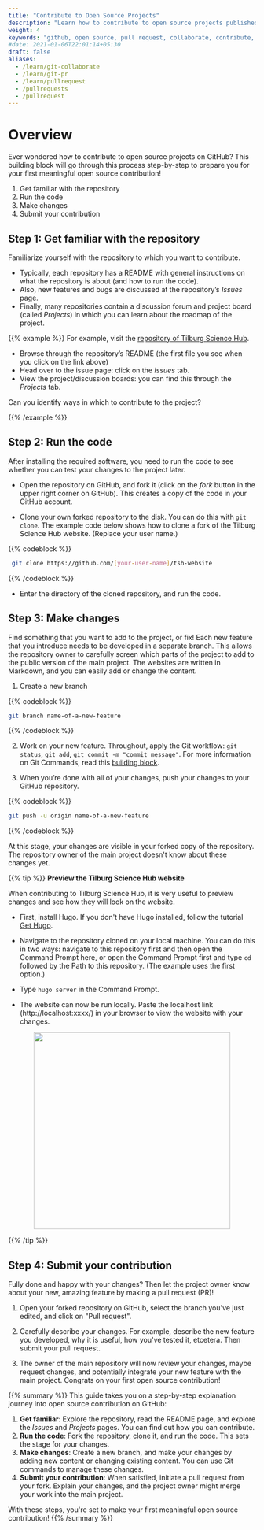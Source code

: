 ```yaml
---
title: "Contribute to Open Source Projects"
description: "Learn how to contribute to open source projects published on GitHub."
weight: 4
keywords: "github, open source, pull request, collaborate, contribute, git, repository, forking, cloning, science, project, contribution"
#date: 2021-01-06T22:01:14+05:30
draft: false
aliases:
  - /learn/git-collaborate
  - /learn/git-pr
  - /learn/pullrequest
  - /pullrequests
  - /pullrequest
---
```


# Overview

Ever wondered how to contribute to open source projects on GitHub? This building block will go through this process step-by-step to prepare you for your first meaningful open source contribution!
 1. Get familiar with the repository
 2. Run the code
 3. Make changes
 4. Submit your contribution

## Step 1: Get familiar with the repository

Familiarize yourself with the repository to which you want to contribute.

- Typically, each repository has a README with general instructions on what the repository is about (and how to run the code).
- Also, new features and bugs are discussed at the repository’s *Issues* page.
- Finally, many repositories contain a discussion forum and project board (called *Projects*) in which you can learn about the roadmap of the project.

{{% example %}}
For example, visit the [repository of Tilburg Science Hub](https://github.com/tilburgsciencehub/tsh-website).

- Browse through the repository’s README (the first file you see when you click on the link above)
- Head over to the issue page: click on the *Issues* tab.
- View the project/discussion boards: you can find this through the *Projects* tab.

Can you identify ways in which to contribute to the project?

{{% /example %}}

## Step 2: Run the code

After installing the required software, you need to run the code to see whether you can test your changes to the project later.

- Open the repository on GitHub, and fork it (click on the *fork* button in the upper right corner on GitHub). This creates a copy of the code in your GitHub account.

- Clone your own forked repository to the disk. You can do this with `git clone`. The example code below shows how to clone a fork of the Tilburg Science Hub website. (Replace your user name.)

{{% codeblock %}}
```bash
 git clone https://github.com/[your-user-name]/tsh-website
```
{{% /codeblock %}}

- Enter the directory of the cloned repository, and run the code.

## Step 3: Make changes

Find something that you want to add to the project, or fix! Each new feature that you introduce needs to be developed in a separate branch. This allows the repository owner to carefully screen which parts of the project to add to the public version of the main project. The websites are written in Markdown, and you can easily add or change the content.

1. Create a new branch 

{{% codeblock %}}
```bash
git branch name-of-a-new-feature
```
{{% /codeblock %}}

2. Work on your new feature. Throughout, apply the Git workflow: `git status`, `git add`, `git commit -m "commit message"`. For more information on Git Commands, read this [building block](/building-blocks/contribute-and-share-your-work/most-important-git-commands/). 

3. When you’re done with all of your changes, push your changes to your GitHub repository. 

{{% codeblock %}}
```bash
git push -u origin name-of-a-new-feature
```
{{% /codeblock %}}

At this stage, your changes are visible in your forked copy of the repository. The repository owner of the main project doesn't know about these changes yet.

{{% tip %}}
**Preview the Tilburg Science Hub website**

When contributing to Tilburg Science Hub, it is very useful to preview changes and see how they will look on the website. 

- First, install Hugo. If you don't have Hugo installed, follow the tutorial [Get Hugo](https://tilburgsciencehub.com/tutorials/code-like-a-pro/hugo-website/get-hugo/).

- Navigate to the repository cloned on your local machine. You can do this in two ways: navigate to this repository first and then open the Command Prompt here, or open the Command Prompt first and type `cd` followed by the Path to this repository. (The example uses the first option.)

- Type `hugo server` in the Command Prompt.

- The website can now be run locally. Paste the localhost link (http://localhost:xxxx/) in your browser to view the website with your changes. 

<p align = "center">
<img src = "../hugoserver.png" width="400">
</p>

{{% /tip %}}

## Step 4: Submit your contribution

Fully done and happy with your changes? Then let the project owner know about your new, amazing feature by making a pull request (PR)!

1. Open your forked repository on GitHub, select the branch you've just edited, and click on "Pull request".

2. Carefully describe your changes. For example, describe the new feature you developed, why it is useful, how you've tested it, etcetera. Then submit your pull request.

3. The owner of the main repository will now review your changes, maybe request changes, and potentially integrate your new feature with the main project. Congrats on your first open source contribution!

{{% summary %}}
This guide takes you on a step-by-step explanation journey into open source contribution on GitHub:

1. **Get familiar**: Explore the repository, read the README page, and explore the *Issues* and *Projects* pages. You can find out how you can contribute. 
2. **Run the code**: Fork the repository, clone it, and run the code. This sets the stage for your changes. 
3. **Make changes**: Create a new branch, and make your changes by adding new content or changing existing content. You can use Git commands to manage these changes.
4. **Submit your contribution**: When satisfied, initiate a pull request from your fork. Explain your changes, and the project owner might merge your work into the main project. 

With these steps, you're set to make your first meaningful open source contribution!
{{% /summary %}}